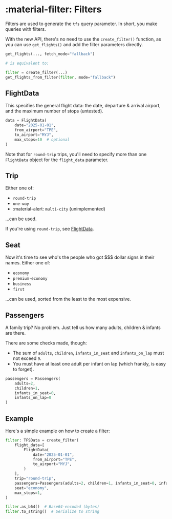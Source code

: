 # :material-filter: Filters
Filters are used to generate the `tfs` query parameter. In short, you make queries with filters.

With the new API, there's no need to use the `create_filter()` function, as you can use `get_flights()` and add the filter parameters directly.

```python
get_flights(..., fetch_mode="fallback")

# is equivalent to:

filter = create_filter(...)
get_flights_from_filter(filter, mode="fallback")
```

## FlightData
This specifies the general flight data: the date, departure & arrival airport, and the maximum number of stops (untested).

```python
data = FlightData(
    date="2025-01-01", 
    from_airport="TPE", 
    to_airport="MYJ", 
    max_stops=10  # optional
)
```

Note that for `round-trip` trips, you'll need to specify more than one `FlightData` object for the `flight_data` parameter.

## Trip
Either one of:

- `round-trip`
- `one-way`
- :material-alert: `multi-city` (unimplemented)

...can be used.

If you're using `round-trip`, see [FlightData](#flightdata).

## Seat
Now it's time to see who's the people who got $$$ dollar signs in their names. Either one of:

- `economy`
- `premium-economy`
- `business`
- `first`

...can be used, sorted from the least to the most expensive.

## Passengers
A family trip? No problem. Just tell us how many adults, children & infants are there.

There are some checks made, though:

- The sum of `adults`, `children`, `infants_in_seat` and `infants_on_lap` must not exceed `9`.
- You must have at least one adult per infant on lap (which frankly, is easy to forget).

```python
passengers = Passengers(
    adults=2,
    children=1,
    infants_in_seat=0,
    infants_on_lap=0
)
```

## Example
Here's a simple example on how to create a filter:

```python
filter: TFSData = create_filter(
    flight_data=[
        FlightData(
            date="2025-01-01",
            from_airport="TPE",
            to_airport="MYJ",
        )
    ],
    trip="round-trip",
    passengers=Passengers(adults=2, children=1, infants_in_seat=0, infants_on_lap=0),
    seat="economy",
    max_stops=1,
)

filter.as_b64()  # Base64-encoded (bytes)
filter.to_string()  # Serialize to string
```
